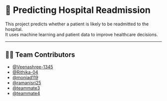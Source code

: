 # 🏥 Predicting Hospital Readmission

This project predicts whether a patient is likely to be readmitted to the hospital.  
It uses machine learning and patient data to improve healthcare decisions.

---

## 👨‍💻 Team Contributors

- [@Veenashree-1345](https://github.com/Veenashree-1345)
- [@Rithika-04](https://github.com/Rithika-04)
- [@moniad119](https://github.com/moniad119)
- [@ramanisri25](https://github.com/ramanisri25)
- [@teammate3](https://github.com/teammate3)
- [@teammate4](https://github.com/teammate4)

